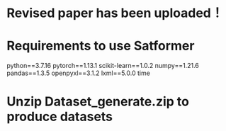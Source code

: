# Revised paper has been uploaded！

# Requirements to use Satformer
python==3.7.16
pytorch==1.13.1
scikit-learn==1.0.2
numpy==1.21.6
pandas==1.3.5
openpyxl==3.1.2
lxml==5.0.0
time

# Unzip Dataset_generate.zip to produce datasets

